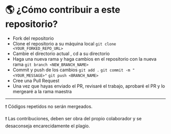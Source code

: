 # 🌎 ¿Cómo contribuir a este repositorio?

- Fork del repositorio
- Clone el repositorio a su máquina local ```git clone <YOUR_FORKED_REPO_URL>```
- Cambie el directorio actual , cd a su directorio
- Haga una nueva rama y haga cambios en el repositorio con la nueva rama ```git branch <NEW_BRANCH_NAME>```
- Commit y push de los cambios ```git add .``` ```git commit -m "<YOUR_MESSAGE>"``` ```git push <BRANCH_NAME>```
- Cree una Pull Request
- Una vez que hayas enviado el PR, revisaré el trabajo, aprobaré el PR y lo mergearé a la rama maestra

---
❗ Códigos repetidos no serán mergeados.

❗ Las contribuciones, deben ser obra del propio colaborador y se desaconseja encarecidamente el plagio.
